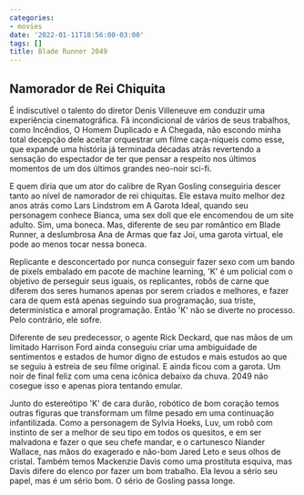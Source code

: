 ```yaml
---
categories:
- movies
date: '2022-01-11T18:56:00-03:00'
tags: []
title: Blade Runner 2049
---
```


## Namorador de Rei Chiquita

É indiscutível o talento do diretor Denis Villeneuve em conduzir uma experiência cinematográfica. Fã incondicional de vários de seus trabalhos, como Incêndios, O Homem Duplicado e A Chegada, não escondo minha total decepção dele aceitar orquestrar um filme caça-níqueis como esse, que expande uma história já terminada décadas atrás revertendo a sensação do espectador de ter que pensar a respeito nos últimos momentos de um dos últimos grandes neo-noir sci-fi.

E quem diria que um ator do calibre de Ryan Gosling conseguiria descer tanto ao nível de namorador de rei chiquitas. Ele estava muito melhor dez anos atrás como Lars Lindstrom em A Garota Ideal, quando seu personagem conhece Bianca, uma sex doll que ele encomendou de um site adulto. Sim, uma boneca. Mas, diferente de seu par romântico em Blade Runner, a deslumbrosa Ana de Armas que faz Joi, uma garota virtual, ele pode ao menos tocar nessa boneca.

Replicante e desconcertado por nunca conseguir fazer sexo com um bando de pixels embalado em pacote de machine learning, 'K' é um policial com o objetivo de perseguir seus iguais, os replicantes, robôs de carne que diferem dos seres humanos apenas por serem criados e melhores, e fazer cara de quem está apenas seguindo sua programação, sua triste, determinística e amoral programação. Então 'K' não se diverte no processo. Pelo contrário, ele sofre.

Diferente de seu predecessor, o agente Rick Deckard, que nas mãos de um limitado Harrison Ford ainda conseguiu criar uma ambiguidade de sentimentos e estados de humor digno de estudos e mais estudos ao que se seguiu à estreia de seu filme original. E ainda ficou com a garota. Um noir de final feliz com uma cena icônica debaixo da chuva. 2049 não cosegue isso e apenas piora tentando emular.

Junto do estereótipo 'K' de cara durão, robótico de bom coração temos outras figuras que transformam um filme pesado em uma continuação infantilizada. Como a personagem de Sylvia Hoeks, Luv, um robô com instinto de ser a melhor de seu tipo em todos os quesitos, e em ser malvadona e fazer o que seu chefe mandar, e o cartunesco Niander Wallace, nas mãos do exagerado e não-bom Jared Leto e seus olhos de cristal. Também temos Mackenzie Davis como uma prostituta esquiva, mas Davis difere do elenco por fazer um bom trabalho. Ela levou a sério seu papel, mas é um sério bom. O sério de Gosling passa longe.